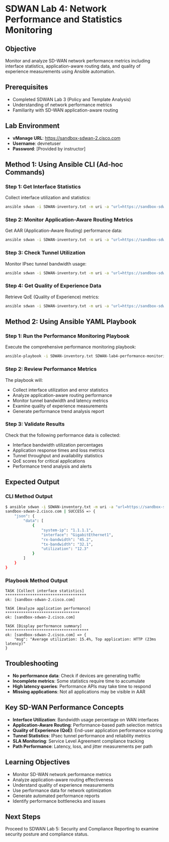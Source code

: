 # SDWAN Lab 4: Network Performance and Statistics Monitoring

## Objective
Monitor and analyze SD-WAN network performance metrics including interface statistics, application-aware routing data, and quality of experience measurements using Ansible automation.

## Prerequisites
- Completed SDWAN Lab 3 (Policy and Template Analysis)
- Understanding of network performance metrics
- Familiarity with SD-WAN application-aware routing

## Lab Environment
- **vManage URL**: https://sandbox-sdwan-2.cisco.com
- **Username**: devnetuser
- **Password**: [Provided by instructor]

## Method 1: Using Ansible CLI (Ad-hoc Commands)

### Step 1: Get Interface Statistics
Collect interface utilization and statistics:
```bash
ansible sdwan -i SDWAN-inventory.txt -m uri -a "url=https://sandbox-sdwan-2.cisco.com/dataservice/device/interface/stats method=GET validate_certs=false"
```

### Step 2: Monitor Application-Aware Routing Metrics
Get AAR (Application-Aware Routing) performance data:
```bash
ansible sdwan -i SDWAN-inventory.txt -m uri -a "url=https://sandbox-sdwan-2.cisco.com/dataservice/device/app-route/statistics method=GET validate_certs=false"
```

### Step 3: Check Tunnel Utilization
Monitor IPsec tunnel bandwidth usage:
```bash
ansible sdwan -i SDWAN-inventory.txt -m uri -a "url=https://sandbox-sdwan-2.cisco.com/dataservice/device/tunnel/interface method=GET validate_certs=false"
```

### Step 4: Get Quality of Experience Data
Retrieve QoE (Quality of Experience) metrics:
```bash
ansible sdwan -i SDWAN-inventory.txt -m uri -a "url=https://sandbox-sdwan-2.cisco.com/dataservice/device/app-route/stats method=GET validate_certs=false"
```

## Method 2: Using Ansible YAML Playbook

### Step 1: Run the Performance Monitoring Playbook
Execute the comprehensive performance monitoring playbook:
```bash
ansible-playbook -i SDWAN-inventory.txt SDWAN-lab4-performance-monitoring.yml
```

### Step 2: Review Performance Metrics
The playbook will:
- Collect interface utilization and error statistics
- Analyze application-aware routing performance
- Monitor tunnel bandwidth and latency metrics
- Examine quality of experience measurements
- Generate performance trend analysis report

### Step 3: Validate Results
Check that the following performance data is collected:
- Interface bandwidth utilization percentages
- Application response times and loss metrics
- Tunnel throughput and availability statistics
- QoE scores for critical applications
- Performance trend analysis and alerts

## Expected Output

### CLI Method Output
```bash
$ ansible sdwan -i SDWAN-inventory.txt -m uri -a "url=https://sandbox-sdwan-2.cisco.com/dataservice/device/interface/stats method=GET"
sandbox-sdwan-2.cisco.com | SUCCESS => {
    "json": {
        "data": [
            {
                "system-ip": "1.1.1.1",
                "interface": "GigabitEthernet1",
                "rx-bandwidth": "45.2",
                "tx-bandwidth": "32.1",
                "utilization": "12.3"
            }
        ]
    }
}
```

### Playbook Method Output
```
TASK [Collect interface statistics] ************************************
ok: [sandbox-sdwan-2.cisco.com]

TASK [Analyze application performance] *********************************
ok: [sandbox-sdwan-2.cisco.com]

TASK [Display performance summary] *************************************
ok: [sandbox-sdwan-2.cisco.com] => {
    "msg": "Average utilization: 15.4%, Top application: HTTP (23ms latency)"
}
```

## Troubleshooting
- **No performance data**: Check if devices are generating traffic
- **Incomplete metrics**: Some statistics require time to accumulate
- **High latency queries**: Performance APIs may take time to respond
- **Missing applications**: Not all applications may be visible in AAR

## Key SD-WAN Performance Concepts
- **Interface Utilization**: Bandwidth usage percentage on WAN interfaces
- **Application-Aware Routing**: Performance-based path selection metrics
- **Quality of Experience (QoE)**: End-user application performance scoring
- **Tunnel Statistics**: IPsec tunnel performance and reliability metrics
- **SLA Monitoring**: Service Level Agreement compliance tracking
- **Path Performance**: Latency, loss, and jitter measurements per path

## Learning Objectives
- Monitor SD-WAN network performance metrics
- Analyze application-aware routing effectiveness
- Understand quality of experience measurements
- Use performance data for network optimization
- Generate automated performance reports
- Identify performance bottlenecks and issues

## Next Steps
Proceed to SDWAN Lab 5: Security and Compliance Reporting to examine security posture and compliance status.